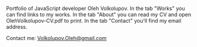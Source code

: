 Portfolio of JavaScript developer Oleh Volkolupov. 
In the tab "Works" you can find links to my works. 
In the tab "About" you can read my CV and open OlehVolkolupov-CV.pdf to print. 
In the tab "Contact" you'll find my email address. 

Contact me: Volkolupov.Oleh@gmail.com
